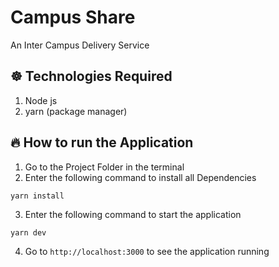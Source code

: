 # Campus Share
An Inter Campus Delivery Service

## ☸ Technologies Required
1. Node js
2. yarn (package manager)

## 🔥 How to run the Application
1. Go to the Project Folder in the terminal
2. Enter the following command to install all Dependencies
```terminal
yarn install
```
3. Enter the following command to start the application
```terminal
yarn dev
```
4. Go to ```http://localhost:3000``` to see the application running
